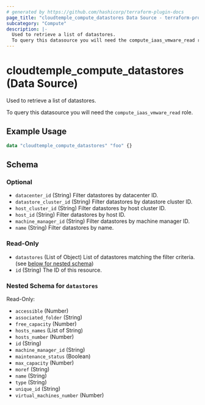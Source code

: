 ```yaml
---
# generated by https://github.com/hashicorp/terraform-plugin-docs
page_title: "cloudtemple_compute_datastores Data Source - terraform-provider-cloudtemple"
subcategory: "Compute"
description: |-
  Used to retrieve a list of datastores.
  To query this datasource you will need the compute_iaas_vmware_read role.
---
```


# cloudtemple_compute_datastores (Data Source)

Used to retrieve a list of datastores.

To query this datasource you will need the `compute_iaas_vmware_read` role.

## Example Usage

```terraform
data "cloudtemple_compute_datastores" "foo" {}
```

<!-- schema generated by tfplugindocs -->
## Schema

### Optional

- `datacenter_id` (String) Filter datastores by datacenter ID.
- `datastore_cluster_id` (String) Filter datastores by datastore cluster ID.
- `host_cluster_id` (String) Filter datastores by host cluster ID.
- `host_id` (String) Filter datastores by host ID.
- `machine_manager_id` (String) Filter datastores by machine manager ID.
- `name` (String) Filter datastores by name.

### Read-Only

- `datastores` (List of Object) List of datastores matching the filter criteria. (see [below for nested schema](#nestedatt--datastores))
- `id` (String) The ID of this resource.

<a id="nestedatt--datastores"></a>
### Nested Schema for `datastores`

Read-Only:

- `accessible` (Number)
- `associated_folder` (String)
- `free_capacity` (Number)
- `hosts_names` (List of String)
- `hosts_number` (Number)
- `id` (String)
- `machine_manager_id` (String)
- `maintenance_status` (Boolean)
- `max_capacity` (Number)
- `moref` (String)
- `name` (String)
- `type` (String)
- `unique_id` (String)
- `virtual_machines_number` (Number)


